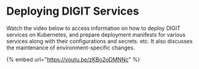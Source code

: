 # Deploying DIGIT Services

Watch the video below to access information on how to deploy DIGIT services on Kubernetes, and prepare deployment manifests for various services along with their configurations and secrets. etc. It also discusses the maintenance of environment-specific changes.

{% embed url="https://youtu.be/zKBo2oDMNNc" %}

